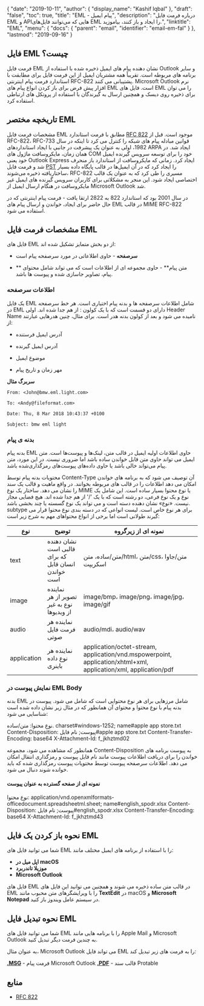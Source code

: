 {
  "date": "2019-10-11",
  "author": {
    "display_name": "Kashif Iqbal"
},
  "draft": "false",
  "toc": true,
  "title": "EML - پیام ایمیل",
  "description": "درباره فرمت فایل EML و APIهایی که می‌توانند فایل‌های EML را ایجاد و باز کنند، بیاموزید.",
  "linktitle": "EML",
  "menu": {
    "docs": {
      "parent": "email",
      "identifier": "email-em-fal"
}
},
  "lastmod": "2019-09-16"
}

## فایل EML چیست؟

فرمت فایل EML نشان دهنده پیام های ایمیل ذخیره شده با استفاده از Outlook و سایر برنامه های مربوطه است. تقریباً همه مشتریان ایمیل از این فرمت فایل برای مطابقت با استاندارد فرمت پیام اینترنتی RFC-822 پشتیبانی می کنند. Microsoft Outlook نرم افزار پیش فرض برای باز کردن انواع پیام های EML است. فایل های EML را می توان برای ذخیره روی دیسک و همچنین ارسال به گیرندگان با استفاده از پروتکل های ارتباطی استفاده کرد.

## تاریخچه مختصر EML

مشخصات فرمت فایل EML مطابق با فرمت استاندارد [RFC 822](https://www.ietf.org/rfc/rfc0822.txt) موجود است. قبل از RFC-822، RFC-733 قوانین مبادله پیام های شبکه را کنترل می کرد تا اینکه در سال 1982، اولی به عنوان یک پیشرفت در جانبی با ایجاد استانداردهای ARPA ایجاد شد. در همان زمان، مایکروسافت ماژول های COM خود را برای توسعه سرویس گیرنده ایمیل خود یعنی Outlook Express ایجاد کرد. زمانی که مایکروسافت از استاندارد باز منحرف شد و فرمت فایل [PST](/email/pst/) را ایجاد کرد که در آن ایمیل‌ها در قالب پایگاه داده بسیار ساختاریافته ذخیره می‌شوند، RFC-822 مسیری را طی کرد که به عنوان یک قالب اختصاصی ایجاد شود. این منجر به مشکلاتی برای کاربران سرویس گیرنده های ایمیل غیر مایکروسافت در هنگام ارسال ایمیل از Microsoft Outlook شد.

در سال 2001 بود که استاندارد 822 به 2822 ارتقا یافت - فرمت پیام اینترنتی که در حال حاضر برای ایجاد، خواندن و ارسال پیام های EML در قالب MIME RFC-822 استفاده می شود.

## مشخصات فرمت فایل EML

فایل های EML از دو بخش متمایز تشکیل شده اند:

* **سرصفحه** - حاوی اطلاعاتی در مورد سرصفحه پیام است

* ** متن پیام** - حاوی مجموعه ای از اطلاعات است که می تواند شامل محتوای پیام، تصاویر جاسازی شده و پیوست ها باشد.


### اطلاعات سرصفحه ###

یک فایل EML شامل اطلاعات سرصفحه ها و بدنه پیام اختیاری است. هر خط سرصفحه در EML دارای دو قسمت است که با یک کولون : از هم جدا شده اند. اولی Header Name نامیده می شود و بعد از کولون بدنه هدر است. برای مثال، چنین هدرهایی عبارتند از:

* آدرس ایمیل فرستنده

* آدرس ایمیل گیرنده

* موضوع ایمیل

* مهر زمان و تاریخ پیام


**سربرگ مثال**

```
From: <John@bmw.eml.light.com>

To: <Andy@fileformat.com>

Date: Thu, 8 Mar 2018 10:43:37 +0100

Subject: bmw eml light
```

### بدنه ی پیام ###

بدنه پیام EML حاوی اطلاعات اولیه ایمیل در قالب متن، لینک‌ها و پیوست‌ها است. متن ایمیل می تواند حاوی متن قابل خواندن ساده باشد اما ضروری نیست. در این مورد، متن پیام می‌تواند خالی باشد یا حاوی داده‌های پیوست‌های رمزگذاری‌شده باشد.

محتویات بدنه پیام توسط Content-Type آن توصیف می شود که به برنامه های خواندن امکان می دهد اطلاعات را در قالب های مربوطه بخوانند. در واقع ماهیت و قالب یک سند را نشان می دهد. ساختار یک نوع MIME یا نوع محتوا بسیار ساده است. این شامل یک نوع و یک نوع فرعی، دو رشته است که با یک '/' از هم جدا شده اند. هیچ فضایی مجاز نیست. «نوع» نشان دهنده دسته است و می تواند یک نوع گسسته یا چند بخشی باشد. subtype برای هر نوع خاص است. لیست انواعی که در دسته بندی نوع محتوا قرار می گیرند طولانی است اما برخی از انواع محتواهای مهم به شرح زیر است:


|**نوع**|**توضیح**|**نمونه ای از زیرگروه**
---|---|---|
|text|نشان دهنده قالبی است که برای انسان قابل خواندن است|متن/ساده، متن/html، متن/css، متن/جاوا اسکریپت
|image|نماینده تصویر از هر نوع به غیر از ویدیوها|image/bmp، image/png، image/jpg، image/gif
|audio|نماینده هر فرمت فایل صوتی|audio/mdi، audio/wav
|application|نماینده هر نوع داده باینری|application/octet-stream, application/vnd.mspowerpoint, application/xhtml+xml, application/xml, application/pdf

### نمایش پیوست در EML Body

بدنه EML شامل مرزهایی برای هر نوع محتوایی است که شامل می شود. پیوست در بدنه پیام با نوع محتوا و محتوای آن همانطور که در مثال زیر نشان داده شده است شناسایی می شود:

نوع محتوا: متن/ساده. charset#windows-1252; name#apple app store.txt
Content-Disposition: پیوست; نام فایل#apple app store.txt
Content-Transfer-Encoding: base64
X-Attachment-Id: f_jkhztmd02

همانطور که مشاهده می شود، مجموعه Content-Disposition به پیوست برنامه های خواندن را برای دریافت اطلاعات پیوست مانند نام فایل پیوست و رمزگذاری انتقال امکان می دهد. اطلاعات سرصفحه پیوست توسط محتویات پیوست رمزگذاری شده که باید خوانده شوند دنبال می شود.

#### نمونه ای از صفحه گسترده به عنوان پیوست

نوع محتوا: application/vnd.openxmlformats-officedocument.spreadsheetml.sheet; name#english_spodr.xlsx
Content-Disposition: پیوست; نام فایل#english_spodr.xlsx
Content-Transfer-Encoding: base64
X-Attachment-Id: f_jkhztmd43

## نحوه باز کردن یک فایل EML

شما می توانید فایل های EML را با استفاده از برنامه های ایمیل مختلف مانند:

 * **اپل میل در macOS**
 * **موزیلا تاندربرد**
 * **Microsoft Outlook**

فایل های EML در قالب متن ساده ذخیره می شوند و همچنین می توانید این فایل های EML را با ویرایشگرهای متن محبوب مانند **TextEdit** در macOS و **Microsoft Notepad** در سیستم عامل ویندوز باز کنید.

## نحوه تبدیل فایل EML

شما می توانید فایل های EML را با برنامه هایی مانند Apple Mail و Microsoft Outlook به چندین فرمت دیگر تبدیل کنید.

به عنوان مثال، Microsoft Outlook می تواند فایل EML را به فرمت های زیر تبدیل کند:

**[.MSG](/eml/msg/)** - فرمت پیام Microsoft Outlook
**[.PDF](/pdf/)** - قالب سند Protable

## منابع

* [RFC 822](https://www.ietf.org/rfc/rfc0822.txt)


